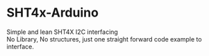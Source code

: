 # SHT4x-Arduino
 Simple and lean SHT4X I2C interfacing<BR>
 No Library, No structures, just one straight forward code example to interface.
